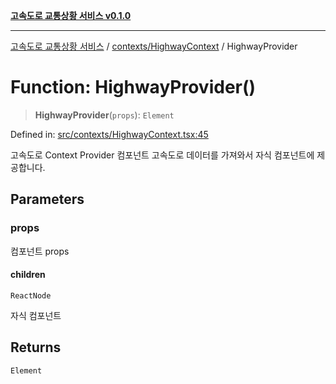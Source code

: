 [**고속도로 교통상황 서비스 v0.1.0**](../../../README.md)

***

[고속도로 교통상황 서비스](../../../modules.md) / [contexts/HighwayContext](../README.md) / HighwayProvider

# Function: HighwayProvider()

> **HighwayProvider**(`props`): `Element`

Defined in: [src/contexts/HighwayContext.tsx:45](https://github.com/ksheyon123/road-status-preview/blob/d56258a23fae54155a9cd30000ae39fff6269a67/src/contexts/HighwayContext.tsx#L45)

고속도로 Context Provider 컴포넌트
고속도로 데이터를 가져와서 자식 컴포넌트에 제공합니다.

## Parameters

### props

컴포넌트 props

#### children

`ReactNode`

자식 컴포넌트

## Returns

`Element`
